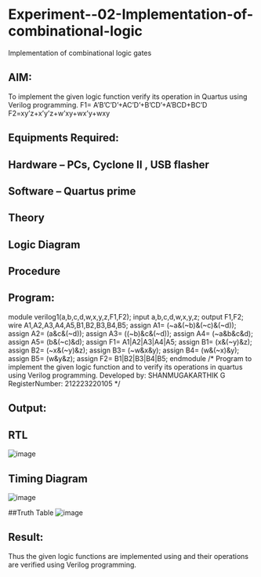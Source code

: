# Experiment--02-Implementation-of-combinational-logic
Implementation of combinational logic gates
 
## AIM:
To implement the given logic function verify its operation in Quartus using Verilog programming.
 F1= A’B’C’D’+AC’D’+B’CD’+A’BCD+BC’D
F2=xy’z+x’y’z+w’xy+wx’y+wxy
 
 
 
## Equipments Required:
## Hardware – PCs, Cyclone II , USB flasher
## Software – Quartus prime


## Theory
 

## Logic Diagram
## Procedure
## Program:
module verilog1(a,b,c,d,w,x,y,z,F1,F2);
input a,b,c,d,w,x,y,z;
output F1,F2;
wire  A1,A2,A3,A4,A5,B1,B2,B3,B4,B5;
assign A1= (~a&(~b)&(~c)&(~d));
assign A2= (a&c&(~d));
assign A3= ((~b)&c&(~d));
assign A4= (~a&b&c&d);
assign A5= (b&(~c)&d);
assign F1= A1|A2|A3|A4|A5;
assign B1= (x&(~y)&z);
assign B2= (~x&(~y)&z);
assign B3= (~w&x&y);
assign B4= (w&(~x)&y);
assign B5= (w&y&z);
assign F2= B1|B2|B3|B4|B5;
endmodule
/*
Program to implement the given logic function and to verify its operations in quartus using Verilog programming.
Developed by: SHANMUGAKARTHIK G
RegisterNumber: 212223220105 
*/
## Output:

## RTL
![image](https://github.com/Shanmugakarthik05/Experiment--02-Implementation-of-combinational-logic-/assets/149762972/27ec770d-d107-4da0-a059-87bc46a92351)

## Timing Diagram
![image](https://github.com/Shanmugakarthik05/Experiment--02-Implementation-of-combinational-logic-/assets/149762972/867fec18-20b6-4a79-bb60-410a8feba7f8)

##Truth Table
![image](https://github.com/Shanmugakarthik05/Experiment--02-Implementation-of-combinational-logic-/assets/149762972/ec80d2d3-ded0-4170-ac15-72211e1516fb)

## Result:
Thus the given logic functions are implemented using  and their operations are verified using Verilog programming.
